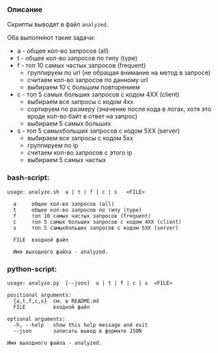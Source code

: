 ### Описание  
Скрипты выводят в файл `analyzed`.  

Оба выполняют такие задачи:  
* a - общее кол-во запросов (all)
* t - общее кол-во запросов по типу (type)   
* f - топ 10 самых частых запросов (frequent)
    * группируем по url (не обращая внимание на метод в запросе)
    * считаем кол-во запросов по данному url
    * выбираем 10 с большим повторением 
* c - топ 5 самых больших запросов с кодом 4ХХ (client) 
    * выбираем все запросы с кодом 4xx
    * сортируем по размеру (значение после кода в логах, хотя это вроде кол-во байт в ответ на запрос)
    * выбираем 5 самых больших 
* s - топ 5 самыхбольших запросов с кодом 5ХХ (server) 
    * выбираем все запросы с кодом 5xx
    * группируем по ip
    * считаем кол-во запросов с этого ip  
    * выбираем 5 самых частых 

### bash-script:
```
usage: analyze.sh  a | t | f | c | s   <FILE>

  a     общее кол-во запросов (all)
  t     общее кол-во запросов по типу (type)
  f     топ 10 самых частых запросов (frequent)
  с     топ 5 самых больших запросов с кодом 4ХХ (client)
  s     топ 5 самыхбольших запросов с кодом 5ХХ (server)

  FILE  входной файл

  Имя выходного файла - analyzed.
```

### python-script:
```
usage: analyze.py  [--json]  a | t | f | c | s  <FILE>

positional arguments:
  {a,t,f,c,s}  см. в README.md
  FILE         входной файл

optional arguments:
  -h, --help   show this help message and exit
  --json       записать вывод в формате JSON

Имя выходного файла - analyzed.
```